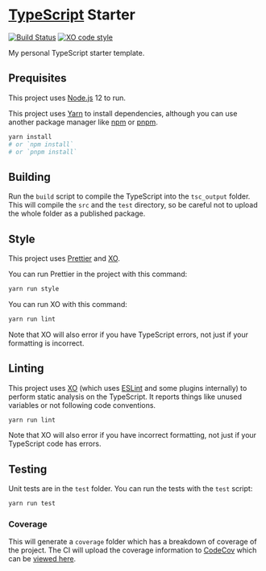 # [TypeScript](https://www.typescriptlang.org) Starter

[![Build Status](https://github.com/pizzafox/typescript-starter/workflows/CI/badge.svg)](https://github.com/pizzafox/typescript-starter/actions)
[![XO code style](https://img.shields.io/badge/code_style-XO-5ed9c7.svg)](https://github.com/xojs/xo)

My personal TypeScript starter template.

## Prequisites

This project uses [Node.js](https://nodejs.org) 12 to run.

This project uses [Yarn](https://yarnpkg.com) to install dependencies, although you can use another package manager like [npm](https://www.npmjs.com) or [pnpm](https://pnpm.js.org).

```sh
yarn install
# or `npm install`
# or `pnpm install`
```

## Building

Run the `build` script to compile the TypeScript into the `tsc_output` folder.
This will compile the `src` and the `test` directory, so be careful not to upload the whole folder as a published package.

## Style

This project uses [Prettier](https://prettier.io) and [XO](https://github.com/xojs/xo).

You can run Prettier in the project with this command:

```sh
yarn run style
```

You can run XO with this command:

```sh
yarn run lint
```

Note that XO will also error if you have TypeScript errors, not just if your formatting is incorrect.

## Linting

This project uses [XO](https://github.com/xojs/xo) (which uses [ESLint](https://eslint.org) and some plugins internally) to perform static analysis on the TypeScript.
It reports things like unused variables or not following code conventions.

```sh
yarn run lint
```

Note that XO will also error if you have incorrect formatting, not just if your TypeScript code has errors.

## Testing

Unit tests are in the `test` folder.
You can run the tests with the `test` script:

```sh
yarn run test
```

### Coverage

This will generate a `coverage` folder which has a breakdown of coverage of the project.
The CI will upload the coverage information to [CodeCov](https://codecov.io) which can be [viewed here](https://codecov.io/gh/pizzafox/typescript-starter).
